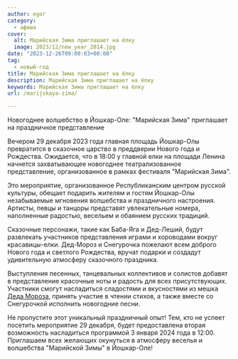```yaml
---
author: egor
category:
  - афиша
cover:
  alt: Марийская Зима приглашает на ёлку
  image: 2023/12/new_year_2014.jpg
date: "2023-12-26T09:00:03+00:00"
tag:
  - новый-год
title: Марийская Зима приглашает на ёлку
description: Марийская Зима приглашает на ёлку
keywords: Марийская Зима приглашает на ёлку
url: /marijskaya-zima/

---
```

Новогоднее волшебство в Йошкар-Оле: "Марийская Зима" приглашает на праздничное представление

Вечером 29 декабря 2023 года главная площадь Йошкар-Олы превратится в сказочное царство в преддверии Нового года и Рождества. Ожидается, что в 18:00 у главной елки на площади Ленина начнется захватывающее новогоднее театрализованное представление, организованное в рамках фестиваля "Марийская Зима".

Это мероприятие, организованное Республиканским центром русской культуры, обещает подарить жителям и гостям Йошкар-Олы незабываемые мгновения волшебства и праздничного настроения. Артисты, певцы и танцоры представят увлекательные номера, наполненные радостью, весельем и обаянием русских традиций.

Сказочные персонажи, такие как Баба-Яга и Дед-Леший, будут развлекать участников представления играми и хороводами вокруг красавицы-елки. Дед-Мороз и Снегурочка пожелают всем доброго Нового года и светлого Рождества, вручат подарки и создадут удивительную атмосферу сказочного праздника.

Выступления песенных, танцевальных коллективов и солистов добавят в представление красочные ноты и радость для всех присутствующих. Участники смогут насладиться сладостями и вкусностями из мешка [Деда Мороза](/marijskij-ded-moroz-jushto-kugyza/), принять участие в чтении стихов, а также вместе со Снегурочкой исполнить новогодние песни.

Не пропустите этот уникальный праздничный опыт! Тем, кто не успеет посетить мероприятие 29 декабря, будет предоставлена вторая возможность насладиться программой 3 января 2024 года в 12:00. Приглашаем всех желающих окунуться в атмосферу веселья и волшебства "Марийской Зимы" в Йошкар-Оле!
